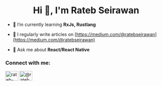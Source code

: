 <h1 align="center">Hi 👋, I'm Rateb Seirawan</h1>

- 🌱 I’m currently learning **RxJs, Rustlang**

- 📝 I regularly write articles on [https://medium.com/@ratebseirawan](https://medium.com/@ratebseirawan)

- 💬 Ask me about **React/React Native**

<h3 align="left">Connect with me:</h3>
<p align="left">
<a href="https://linkedin.com/in/rateb-seirawan-059625155/" target="blank"><img align="center" src="https://raw.githubusercontent.com/rahuldkjain/github-profile-readme-generator/master/src/images/icons/Social/linked-in-alt.svg" alt="rateb-seirawan-059625155/" height="30" width="40" /></a>
<a href="https://medium.com/@ratebseirawan" target="blank"><img align="center" src="https://raw.githubusercontent.com/rahuldkjain/github-profile-readme-generator/master/src/images/icons/Social/medium.svg" alt="@ratebseirawan" height="30" width="40" /></a>
</p>



